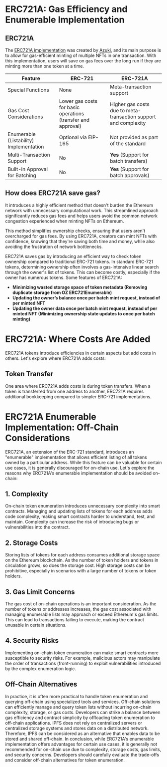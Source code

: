 # ERC721A: Gas Efficiency and Enumerable Implementation
## ERC721A

The [ERC721A implementation](https://www.erc721a.org/) was created by [Azuki](https://www.azuki.com/erc721a), and its main purpose is to allow for gas-efficient minting of multiple NFTs in one transaction. With this implementation, users will save on gas fees over the long run if they are minting more than one token at a time.

| Feature                                      | ERC-721                                          | ERC-721A                                      |
|----------------------------------------------|--------------------------------------------------|----------------------------------------------|
| Special Functions                           | None                                             | Meta-transaction support                    |
| Gas Cost Considerations                     | Lower gas costs for basic operations (transfer and approval) | Higher gas costs due to meta-transaction support and complexity |
| Enumerable (Listability) Implementation    | Optional via EIP-165                             | Not provided as part of the standard        |
| Multi-Transaction Support                   | No                                               | **Yes** (Support for batch transfers)           |
| Built-in Approval for Batching              | No                                               | **Yes** (Support for batch approvals)           |

## How does ERC721A save gas?

It introduces a highly efficient method that doesn't burden the Ethereum network with unnecessary computational work. This streamlined approach significantly reduces gas fees and helps users avoid the common network congestion experienced when minting NFTs on Ethereum.

This method simplifies ownership checks, ensuring that users aren't overcharged for gas fees. By using ERC721A, creators can mint NFTs with confidence, knowing that they're saving both time and money, while also avoiding the frustration of network bottlenecks.

ERC721A saves gas by introducing an efficient way to check token ownership compared to traditional ERC-721 tokens. In standard ERC-721 tokens, determining ownership often involves a gas-intensive linear search through the owner's list of tokens. This can become costly, especially if the owner has numerous tokens.
Some features of ERC721A:
-   **Minimizing wasted storage space of token metadata (Removing duplicate storage from OZ ERC721Enumerable)**
-   **Updating the owner’s balance once per batch mint request, instead of per minted NFT**
-   **Updating the owner data once per batch mint request, instead of per minted NFT (Minimizing ownership state updates to once per batch minting)**

# ERC721A: Where Costs Are Added

ERC721A tokens introduce efficiencies in certain aspects but add costs in others. Let's explore where ERC721A adds costs:

## Token Transfer

One area where ERC721A adds costs is during token transfers. When a token is transferred from one address to another, ERC721A requires additional bookkeeping compared to simpler ERC-721 implementations.

# ERC721A Enumerable Implementation: Off-Chain Considerations

ERC721A, an extension of the ERC-721 standard, introduces an "enumerable" implementation that allows efficient listing of all tokens owned by a particular address. While this feature can be valuable for certain use cases, it is generally discouraged for on-chain use. Let's explore the reasons why ERC721A's enumerable implementation should be avoided on-chain:

## 1. Complexity

On-chain token enumeration introduces unnecessary complexity into smart contracts. Managing and updating lists of tokens for each address adds code complexity, making smart contracts harder to understand, test, and maintain. Complexity can increase the risk of introducing bugs or vulnerabilities into the contract.

## 2. Storage Costs

Storing lists of tokens for each address consumes additional storage space on the Ethereum blockchain. As the number of token holders and tokens in circulation grows, so does the storage cost. High storage costs can be prohibitive, especially in scenarios with a large number of tokens or token holders.

## 3. Gas Limit Concerns

The gas cost of on-chain operations is an important consideration. As the number of tokens or addresses increases, the gas cost associated with managing enumerable lists may approach or exceed Ethereum's gas limits. This can lead to transactions failing to execute, making the contract unusable in certain situations.

## 4. Security Risks

Implementing on-chain token enumeration can make smart contracts more susceptible to security risks. For example, malicious actors may manipulate the order of transactions (front-running) to exploit vulnerabilities introduced by the complex enumeration logic.

## Off-Chain Alternatives

In practice, it is often more practical to handle token enumeration and querying off-chain using specialized tools and services. Off-chain solutions can efficiently manage and query token lists without incurring on-chain complexity, storage, or gas costs. Developers can strike a balance between gas efficiency and contract simplicity by offloading token enumeration to off-chain applications.
IPFS does not rely on centralized servers or centralized storage systems and stores data on a distributed network. Therefore, IPFS can be considered as an alternative that enables data to be stored and shared off-chain.
In conclusion, while ERC721A's enumerable implementation offers advantages for certain use cases, it is generally not recommended for on-chain use due to complexity, storage costs, gas limits, and security concerns. Developers should carefully evaluate the trade-offs and consider off-chain alternatives for token enumeration.

